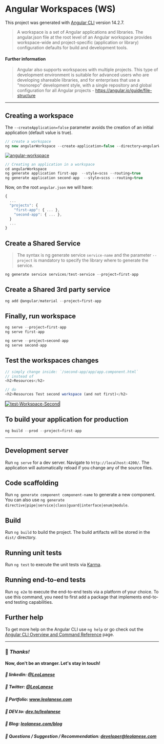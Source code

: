 # Angular Workspaces (WS)

This project was generated with [Angular CLI](https://github.com/angular/angular-cli) version 14.2.7.

> A workspace is a set of Angular applications and libraries. The angular.json file at the root level of an Angular workspace provides workspace-wide and project-specific (application or library) configuration defaults for build and development tools.

#### Further information

> Angular also supports workspaces with multiple projects. This type of development environment is suitable for advanced users who are developing shareable libraries, and for enterprises that use a "monorepo" development style, with a single repository and global configuration for all Angular projects - <https://angular.io/guide/file-structure>

---

## Creating a workspace

The `--createApplication=false` parameter avoids the creation of an initial application (default value is true).

```js
// create a workspace
ng new angularWorkspace --create-application=false --directory=angularWorkspace --interactive=false
```

<a href="https://ibb.co/Snn7PC9"><img src="https://i.ibb.co/Snn7PC9/angular-workspace.jpg" alt="angular-workspace" border="0"></a>

```js
// Creating an application in a workspace
cd angularWorkspace
ng generate application first-app  --style=scss --routing=true
ng generate application second-app  --style=scss --routing=true
```

Now, on the root `angular.json` we will have:

```js
{
  ...
  "projects": {
    "first-app": { ... },
    "second-app": { ... },
  }
  ...
} 
```

## Create a Shared Service

> The syntax is ng generate service `service-name` and the parameter `--project` is mandatory to specify the library where to generate the service.

```js
ng generate service services/test-service --project=first-app
```

## Create a Shared 3rd party service

```js
ng add @angular/material --project=first-app
```

## Finally, run workspace

```js
ng serve --project=first-app
ng serve first-app

ng serve --project=second-app
ng serve second-app
```

## Test the workspaces changes

```js
// simply change inside: `/second-app/app/app.component.html`
// instead of
<h2>Resources</h2>

// do
<h2>Resources Test second workspace (and not first)</h2>
```

<a href="https://ibb.co/HH18spL"><img src="https://i.ibb.co/HH18spL/test-Workspace-Second.jpg" alt="test-Workspace-Second" border="1"></a>

## To build your application for production

```js
ng build --prod --project=first-app
```

---

## Development server

Run `ng serve` for a dev server. Navigate to `http://localhost:4200/`. The application will automatically reload if you change any of the source files.

## Code scaffolding

Run `ng generate component component-name` to generate a new component. You can also use `ng generate directive|pipe|service|class|guard|interface|enum|module`.

## Build

Run `ng build` to build the project. The build artifacts will be stored in the `dist/` directory.

## Running unit tests

Run `ng test` to execute the unit tests via [Karma](https://karma-runner.github.io).

## Running end-to-end tests

Run `ng e2e` to execute the end-to-end tests via a platform of your choice. To use this command, you need to first add a package that implements end-to-end testing capabilities.

## Further help

To get more help on the Angular CLI use `ng help` or go check out the [Angular CLI Overview and Command Reference](https://angular.io/cli) page.

---
### :100: <i>Thanks!</i>
#### Now, don't be an stranger. Let's stay in touch!

##### :radio_button: linkedin: <a href="https://www.linkedin.com/in/leolanese/" target="_blank">@LeoLanese</a>
##### :radio_button: Twitter: <a href="https://twitter.com/LeoLanese" target="_blank">@LeoLanese</a>
##### :radio_button: Portfolio: <a href="https://www.leolanese.com" target="_blank">www.leolanese.com</a>
##### :radio_button: DEV.to: <a href="https://www.dev.to/leolanese" target="_blank">dev.to/leolanese</a>
##### :radio_button: Blog: <a href="https://www.leolanese.com/blog" target="_blank">leolanese.com/blog</a>
##### :radio_button: Questions / Suggestion / Recommendation: developer@leolanese.com
